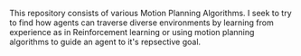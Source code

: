 This repository consists of various Motion Planning Algorithms. I seek to try to find how agents can traverse diverse environments by learning from experience as in Reinforcement learning or using motion planning algorithms to guide an agent to it's repsective goal.
